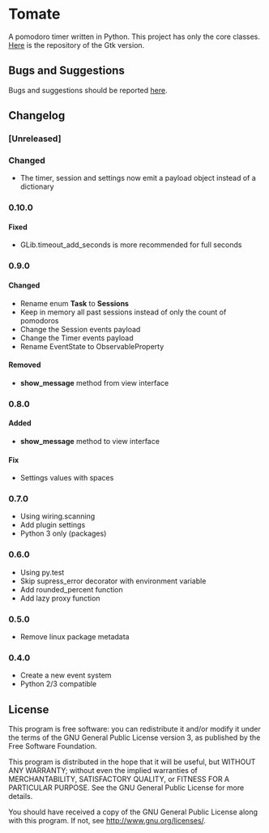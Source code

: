 Tomate
======

A pomodoro timer written in Python. This project has only the core classes.
[Here][1] is the repository of the Gtk version.

Bugs and Suggestions
--------------------

Bugs and suggestions should be reported [here][2].

Changelog
---------

### [Unreleased]

### Changed

- The timer, session and settings now emit a payload object instead of a dictionary

### 0.10.0

#### Fixed

- GLib.timeout_add_seconds is more recommended for full seconds

### 0.9.0

#### Changed

- Rename enum **Task** to **Sessions**
- Keep in memory all past sessions instead of only the count of pomodoros
- Change the Session events payload
- Change the Timer events payload
- Rename EventState to ObservableProperty

#### Removed

- **show\_message** method from view interface

### 0.8.0

#### Added

- **show\_message** method to view interface

#### Fix

- Settings values with spaces

### 0.7.0

- Using wiring.scanning
- Add plugin settings
- Python 3 only (packages)

### 0.6.0

- Using py.test
- Skip supress\_error decorator with environment variable
- Add rounded\_percent function
- Add lazy proxy function

### 0.5.0

- Remove linux package metadata

### 0.4.0

- Create a new event system
- Python 2/3 compatible

License
-------

This program is free software: you can redistribute it and/or modify it
under the terms of the GNU General Public License version 3, as published
by the Free Software Foundation.

This program is distributed in the hope that it will be useful, but
WITHOUT ANY WARRANTY; without even the implied warranties of
MERCHANTABILITY, SATISFACTORY QUALITY, or FITNESS FOR A PARTICULAR
PURPOSE.  See the GNU General Public License for more details.

You should have received a copy of the GNU General Public License along
with this program.  If not, see <http://www.gnu.org/licenses/>.

[1]: https://github.com/eliostvs/tomate-gtk
[2]: https://github.com/eliostvs/tomate/issues
